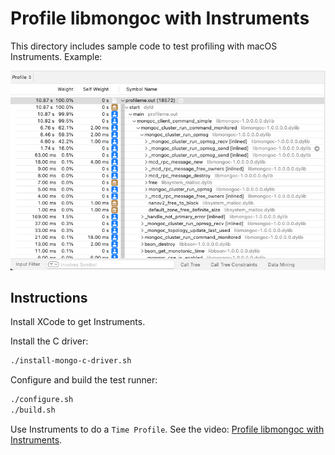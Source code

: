 # Profile libmongoc with Instruments

This directory includes sample code to test profiling with macOS Instruments. Example:

![Example profile](sample-profile.png)

## Instructions

Install XCode to get Instruments.

Install the C driver:

```bash
./install-mongo-c-driver.sh
```

Configure and build the test runner:
```bash
./configure.sh
./build.sh
```

Use Instruments to do a `Time Profile`. See the video: [Profile libmongoc with Instruments](https://youtu.be/Yh4-g9fNc44).

